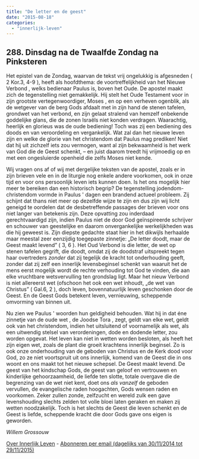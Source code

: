 ```yaml
---
title: "De letter en de geest"
date: "2015-08-18"
categories: 
  - "innerlijk-leven"
---
```


## 288\. Dinsdag na de Twaalfde Zondag na Pinksteren

Het epistel van de Zondag, waarvan de tekst vrij ongelukkig is afgesneden ( 2 Kor.3, 4-9 ), heeft als hoofdthema: de voortreffelijkheid van het Nieuwe Verbond , welks bedienaar Paulus is, boven het Oude. De apostel maakt zich de tegenstelling niet gemakkelijk. Hij stelt het Oude Testament voor in zijn grootste vertegenwoordiger, Moses , en op een verheven ogenblik, als de wetgever van de berg Gods afdaalt met in zijn hand de stenen tafelen, grondwet van het verbond, en zijn gelaat stralend van hemzelf onbekende goddelijke glans, die de zonen Israëls niet konden verdragen. Waarachtig, heerlijk en glorieus was de oude bediening! Toch was zij een bediening des doods en van veroordeling en vergankelijk. Wat zal dan het nieuwe leven zijn en welke de glorie van het christendom dat Paulus mag prediken! Niet dat hij uit zichzelf iets zou vermogen, want al zijn bekwaamheid is het werk van God die de Geest schenkt, – en juist daarom treedt hij vrijmoedig op en met een ongesluierde openheid die zelfs Moses niet kende.

Wij vragen ons af of wij met dergelijke teksten van de apostel, zoals er in zijn brieven vele en in de liturgie nog enkele andere voorkomen, ook in onze tijd en voor ons persoonlijk leven iets kunnen doen. Is het ons mogelijk hier meer te bereiken dan een historisch begrip? De tegenstelling jodendom-christendom vormde in Paulus ' dagen een brandend actueel probleem. Zij schijnt dat thans niet meer op dezelfde wijze te zijn en dus zijn wij licht geneigd te oordelen dat de desbetreffende passages der brieven voor ons niet langer van betekenis zijn. Deze opvatting zou inderdaad gerechtvaardigd zijn, indien Paulus niet de door God geïnspireerde schrijver en schouwer van geestelijke en daarom onvergankelijke werkelijkheden was die hij geweest is. Zijn diepste gedachte staat hier in het dikwijls herhaalde maar meestal zeer eenzijdig toegepaste zinnetje: „De letter doodt, maar de Geest maakt levend” ( 3, 6 ). Het Oud Verbond is die letter, de wet op stenen tafelen gegrift, die doodt, omdat zij de doodstraf uitspreekt tegen haar overtreders _zonder_ dat zij tegelijk de kracht tot onderhouding geeft, zonder dat zij zelf een innerlijk levensbeginsel schenkt van waaruit het de mens eerst mogelijk wordt de rechte verhouding tot God te vinden, die aan elke vruchtbare wetsvervulling ten grondslag ligt. Maar het nieuw Verbond is niet allereerst wet (ofschoon het ook een wet inhoudt, „de wet van Christus” ( Gal.6, 2 ), doch leven, bovennatuurlijk leven geschonken door de Geest. En de Geest Gods betekent leven, vernieuwing, scheppende omvorming van binnen uit.

Nu zien we Paulus ' woorden hun geldigheid behouden. Wat hij in dat éne zinnetje van de oude wet , de Joodse Tora , zegt, geldt van elke wet, geldt ook van het christendom, indien het uitsluitend of voornamelijk als wet, als een uitwendig stelsel van verordeningen, dode en dodende letter, zou worden opgevat. Het leven kan niet in wetten worden besloten, als heeft het zijn eigen wet, zoals de plant die groeit krachtens innerlijk beginsel. Zo is ook onze onderhouding van de geboden van Christus en de Kerk dood voor God, zo ze niet voortspruit uit ons innerlijk, komend van de Geest die in ons woont en ons maakt tot het nieuwe schepsel. De Geest maakt levend. De geest van het kindschap Gods, de geest van geloof en vertrouwen en kinderlijke gehoorzaamheid, de liefde ten slotte, totale overgave die de begrenzing van de wet niet kent, doet ons _als vanzelf_ de geboden vervullen, de evangelische raden hoogachten, Gods wensen raden en voorkomen. Zeker zullen zonde, zelfzucht en wereld zulk een gave levenshouding slechts zelden tot volle bloei laten geraken en maken zij wetten noodzakelijk. Toch is het slechts de Geest die leven schenkt en de Geest is liefde, scheppende kracht die door Gods gave ons eigen is geworden.

_Willem Grossouw_

[Over Innerlijk Leven](/blog/een-jaar-lang-innerlijk-leven-op-geloven-leren/) - [Abonneren per email (dagelijks van 30/11/2014 tot 29/11/2015)](http://eepurl.com/9P3DT)
